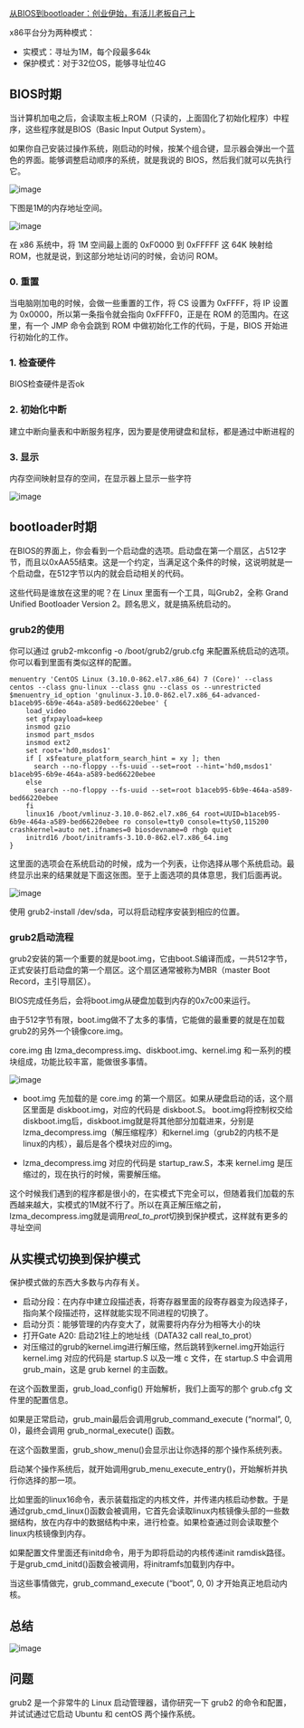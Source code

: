 [从BIOS到bootloader：创业伊始，有活儿老板自己上](https://time.geekbang.org/column/article/89739)


x86平台分为两种模式：
- 实模式：寻址为1M，每个段最多64k
- 保护模式：对于32位OS，能够寻址位4G


## BIOS时期

当计算机加电之后，会读取主板上ROM（只读的，上面固化了初始化程序）中程序，这些程序就是BIOS（Basic Input Output System）。

如果你自己安装过操作系统，刚启动的时候，按某个组合键，显示器会弹出一个蓝色的界面。能够调整启动顺序的系统，就是我说的 BIOS，然后我们就可以先执行它。

![image](https://user-images.githubusercontent.com/12036324/65738489-9f511f00-e114-11e9-8e1a-ee328aaaf668.png)

下图是1M的内存地址空间。

![image](https://user-images.githubusercontent.com/12036324/65738468-8ba5b880-e114-11e9-9719-e4292f91e67b.png)

在 x86 系统中，将 1M 空间最上面的 0xF0000 到 0xFFFFF 这 64K 映射给 ROM，也就是说，到这部分地址访问的时候，会访问 ROM。


### 0. 重置
当电脑刚加电的时候，会做一些重置的工作，将 CS 设置为 0xFFFF，将 IP 设置为 0x0000，所以第一条指令就会指向 0xFFFF0，正是在 ROM 的范围内。在这里，有一个 JMP 命令会跳到 ROM 中做初始化工作的代码，于是，BIOS 开始进行初始化的工作。

### 1. 检查硬件

BIOS检查硬件是否ok

### 2. 初始化中断

建立中断向量表和中断服务程序，因为要是使用键盘和鼠标，都是通过中断进程的

### 3. 显示
内存空间映射显存的空间，在显示器上显示一些字符

![image](https://user-images.githubusercontent.com/12036324/65738508-b98afd00-e114-11e9-9a24-261959cf603a.png)


## bootloader时期

在BIOS的界面上，你会看到一个启动盘的选项。启动盘在第一个扇区，占512字节，而且以0xAA55结束。这是一个约定，当满足这个条件的时候，这说明就是一个启动盘，在512字节以内的就会启动相关的代码。


这些代码是谁放在这里的呢？在 Linux 里面有一个工具，叫Grub2，全称 Grand Unified Bootloader Version 2。顾名思义，就是搞系统启动的。

### grub2的使用

你可以通过 grub2-mkconfig -o /boot/grub2/grub.cfg 来配置系统启动的选项。你可以看到里面有类似这样的配置。

```shell
menuentry 'CentOS Linux (3.10.0-862.el7.x86_64) 7 (Core)' --class centos --class gnu-linux --class gnu --class os --unrestricted $menuentry_id_option 'gnulinux-3.10.0-862.el7.x86_64-advanced-b1aceb95-6b9e-464a-a589-bed66220ebee' {
	load_video
	set gfxpayload=keep
	insmod gzio
	insmod part_msdos
	insmod ext2
	set root='hd0,msdos1'
	if [ x$feature_platform_search_hint = xy ]; then
	  search --no-floppy --fs-uuid --set=root --hint='hd0,msdos1'  b1aceb95-6b9e-464a-a589-bed66220ebee
	else
	  search --no-floppy --fs-uuid --set=root b1aceb95-6b9e-464a-a589-bed66220ebee
	fi
	linux16 /boot/vmlinuz-3.10.0-862.el7.x86_64 root=UUID=b1aceb95-6b9e-464a-a589-bed66220ebee ro console=tty0 console=ttyS0,115200 crashkernel=auto net.ifnames=0 biosdevname=0 rhgb quiet
	initrd16 /boot/initramfs-3.10.0-862.el7.x86_64.img
}
```
这里面的选项会在系统启动的时候，成为一个列表，让你选择从哪个系统启动。最终显示出来的结果就是下面这张图。至于上面选项的具体意思，我们后面再说。

![image](https://user-images.githubusercontent.com/12036324/65738525-c9a2dc80-e114-11e9-974f-ef50475e7bff.png)

使用 grub2-install /dev/sda，可以将启动程序安装到相应的位置。

### grub2启动流程

grub2安装的第一个重要的就是boot.img，它由boot.S编译而成，一共512字节，正式安装打启动盘的第一个扇区。这个扇区通常被称为MBR（master Boot Record，主引导扇区）。


BIOS完成任务后，会将boot.img从硬盘加载到内存的0x7c00来运行。

由于512字节有限，boot.img做不了太多的事情，它能做的最重要的就是在加载grub2的另外一个镜像core.img。


core.img 由 lzma_decompress.img、diskboot.img、kernel.img 和一系列的模块组成，功能比较丰富，能做很多事情。

![image](https://user-images.githubusercontent.com/12036324/65738438-69139f80-e114-11e9-9b1e-cc44f41041ab.png)

- boot.img 先加载的是 core.img 的第一个扇区。如果从硬盘启动的话，这个扇区里面是 diskboot.img，对应的代码是 diskboot.S。
boot.img将控制权交给diskboot.img后，diskboot.img就是将其他部分加载进来，分别是lzma_decompress.img（解压缩程序）和kernel.img（grub2的内核不是linux的内核），最后是各个模块对应的img。

- lzma_decompress.img 对应的代码是 startup_raw.S，本来 kernel.img 是压缩过的，现在执行的时候，需要解压缩。

这个时候我们遇到的程序都是很小的，在实模式下完全可以，但随着我们加载的东西越来越大，实模式的1M就不行了。所以在真正解压缩之前，lzma_decompress.img就是调用*real_to_prot*切换到保护模式，这样就有更多的寻址空间


## 从实模式切换到保护模式

保护模式做的东西大多数与内存有关。

- 启动分段：在内存中建立段描述表，将寄存器里面的段寄存器变为段选择子，指向某个段描述符，这样就能实现不同进程的切换了。
- 启动分页：能够管理的内存变大了，就需要将内存分为相等大小的块
- 打开Gate A20: 启动21往上的地址线（DATA32 call real_to_prot）
- 对压缩过的grub的kernel.img进行解压缩，然后跳转到kernel.img开始运行
kernel.img 对应的代码是 startup.S 以及一堆 c 文件，在 startup.S 中会调用 grub_main，这是 grub kernel 的主函数。

在这个函数里面，grub_load_config() 开始解析，我们上面写的那个 grub.cfg 文件里的配置信息。


如果是正常启动，grub_main最后会调用grub_command_execute (“normal”, 0, 0)，最终会调用 grub_normal_execute() 函数。

在这个函数里面，grub_show_menu()会显示出让你选择的那个操作系统列表。

启动某个操作系统后，就开始调用grub_menu_execute_entry()，开始解析并执行你选择的那一项。

比如里面的linux16命令，表示装载指定的内核文件，并传递内核启动参数。于是通过grub_cmd_linux()函数会被调用，它首先会读取linux内核镜像头部的一些数据结构，放在内存中的数据结构中来，进行检查。如果检查通过则会读取整个linux内核镜像到内存。


如果配置文件里面还有initd命令，用于为即将启动的内核传递init ramdisk路径。于是grub_cmd_initd()函数会被调用，将initramfs加载到内存中。

当这些事情做完，grub_command_execute (“boot”, 0, 0) 才开始真正地启动内核。


## 总结
![image](https://user-images.githubusercontent.com/12036324/65738426-62852800-e114-11e9-9b11-913593429e40.png)

## 问题

grub2 是一个非常牛的 Linux 启动管理器，请你研究一下 grub2 的命令和配置，并试试通过它启动 Ubuntu 和 centOS 两个操作系统。
